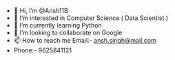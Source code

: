 - 👋 Hi, I’m @Ansh11B
- 👀 I’m interested in Computer Science ( Data Scientist )
- 🌱 I’m currently learning Python
- 💞️ I’m looking to collaborate on Google
- 📫 How to reach me Email:- ansh.singh@mail.com
- Phone:- 9625841121

<!---
Ansh11B/Ansh11B is a ✨ special ✨ repository because its `README.md` (this file) appears on your GitHub profile.
You can click the Preview link to take a look at your changes.
--->
